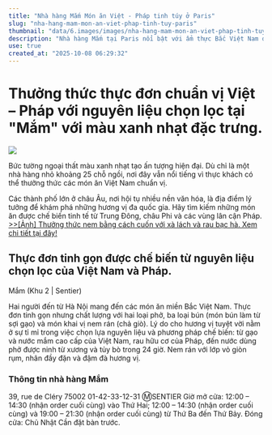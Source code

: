 ```yaml
---
title: "Nhà hàng Mắm Món ăn Việt - Pháp tinh túy ở Paris"
slug: "nha-hang-mam-mon-an-viet-phap-tinh-tuy-paris"
thumbnail: "data/6.images/images/nha-hang-mam-mon-an-viet-phap-tinh-tuy-paris.webp"
description: "Nhà hàng Mắm tại Paris nổi bật với ẩm thực Bắc Việt Nam đích thực, sử dụng nguyên liệu tuyển chọn từ Việt Nam và Pháp, thu hút thực khách sành ăn."
use: true
created_at: "2025-10-08 06:29:32"
---
```


# Thưởng thức thực đơn chuẩn vị Việt – Pháp với nguyên liệu chọn lọc tại "Mắm" với màu xanh nhạt đặc trưng.

![](/images/20251007-00010003-figaro-000-1-view.webp)

Bức tường ngoại thất màu xanh nhạt tạo ấn tượng hiện đại. Dù chỉ là một nhà hàng nhỏ khoảng 25 chỗ ngồi, nơi đây vẫn nổi tiếng vì thực khách có thể thưởng thức các món ăn Việt Nam chuẩn vị.

Các thành phố lớn ở châu Âu, nơi hội tụ nhiều nền văn hóa, là địa điểm lý tưởng để khám phá những hương vị đa quốc gia. Hãy tìm kiếm những món ăn được chế biến tinh tế từ Trung Đông, châu Phi và các vùng lân cận Pháp.
[>>[Ảnh] Thưởng thức nem bằng cách cuốn với xà lách và rau bạc hà. Xem chi tiết tại đây!](https://madamefigaro.jp/paris/251006-mam.html)

## Thực đơn tinh gọn được chế biến từ nguyên liệu chọn lọc của Việt Nam và Pháp.

Mắm
(Khu 2 | Sentier)

Hai người đến từ Hà Nội mang đến các món ăn miền Bắc Việt Nam. Thực đơn tinh gọn nhưng chất lượng với hai loại phở, ba loại bún (món bún làm từ sợi gạo) và món khai vị nem rán (chả giò). Lý do cho hương vị tuyệt vời nằm ở sự tỉ mỉ trong việc chọn lựa nguyên liệu và phương pháp chế biến: từ gạo và nước mắm cao cấp của Việt Nam, rau hữu cơ của Pháp, đến nước dùng phở được ninh từ xương và tủy bò trong 24 giờ. Nem rán với lớp vỏ giòn rụm, nhân đầy đặn và đậm đà hương vị.

### Thông tin nhà hàng Mắm

39, rue de Cléry 75002
01-42-33-12-31
ⓂSENTIER
Giờ mở cửa: 12:00 – 14:30 (nhận order cuối cùng) vào Thứ Hai; 12:00 – 14:30 (nhận order cuối cùng) và 19:00 – 21:30 (nhận order cuối cùng) từ Thứ Ba đến Thứ Bảy.
Đóng cửa: Chủ Nhật
Cần đặt bàn trước.